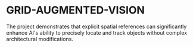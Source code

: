 # GRID-AUGMENTED-VISION
The project demonstrates that explicit spatial references can significantly enhance AI's ability to precisely locate and track objects without complex architectural modifications.
